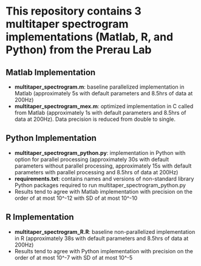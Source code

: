 # This repository contains 3 multitaper spectrogram implementations (Matlab, R, and Python) from the Prerau Lab

## Matlab Implementation
- **multitaper_spectrogram.m**: baseline parallelized implementation in Matlab (approximately 5s with default parameters and 8.5hrs of data at 200Hz)
- **multitaper_spectrogram_mex.m**: optimized implementation in C called from Matlab (approximately 1s with default parameters and 8.5hrs of data at 200Hz). Data precision is reduced from double to single.

## Python Implementation
- **multitaper_spectrogram_python.py**: implementation in Python with option for parallel processing (approximately 30s with default parameters without parallel processing, approximately 15s with default parameters with parallel processing and 8.5hrs of data at 200Hz)
- **requirements.txt**: contains names and versions of non-standard library Python packages required to run multitaper_spectrogram_python.py
- Results tend to agree with Matlab implementation with precision on the order of at most 10^-12 with SD of at most 10^-10

## R Implementation
- **multitaper_spectrogram_R.R**: baseline non-parallelized implementation in R (approximately 38s with default parameters and 8.5hrs of data at 200Hz)
- Results tend to agree with Python implementation with precision on the order of at most 10^-7 with SD of at most 10^-5
